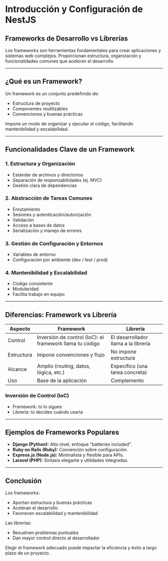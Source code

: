 # Introducción y Configuración de NestJS

## Frameworks de Desarrollo vs Librerías

Los frameworks son herramientas fundamentales para crear aplicaciones y sistemas web complejos. Proporcionan estructura, organización y funcionalidades comunes que aceleran el desarrollo.

---

## ¿Qué es un Framework?

Un framework es un conjunto predefinido de:

- Estructura de proyecto
- Componentes reutilizables
- Convenciones y buenas prácticas

Impone un modo de organizar y ejecutar el código, facilitando mantenibilidad y escalabilidad.

---

## Funcionalidades Clave de un Framework

### 1. Estructura y Organización

- Estándar de archivos y directorios
- Separación de responsabilidades (ej. MVC)
- Gestión clara de dependencias

### 2. Abstracción de Tareas Comunes

- Enrutamiento
- Sesiones y autenticación/autorización
- Validación
- Acceso a bases de datos
- Serialización y manejo de errores

### 3. Gestión de Configuración y Entornos

- Variables de entorno
- Configuración por ambiente (dev / test / prod)

### 4. Mantenibilidad y Escalabilidad

- Código consistente
- Modularidad
- Facilita trabajo en equipo

---

## Diferencias: Framework vs Librería

| Aspecto    | Framework                                                | Librería                             |
| ---------- | -------------------------------------------------------- | ------------------------------------ |
| Control    | Inversión de control (IoC): el framework llama tu código | El desarrollador llama a la librería |
| Estructura | Impone convenciones y flujo                              | No impone estructura                 |
| Alcance    | Amplio (routing, datos, lógica, etc.)                    | Específico (una tarea concreta)      |
| Uso        | Base de la aplicación                                    | Complemento                          |

### Inversión de Control (IoC)

- Framework: tú lo sigues
- Librería: tú decides cuándo usarla

---

## Ejemplos de Frameworks Populares

- **Django (Python):** Alto nivel, enfoque "batteries included".
- **Ruby on Rails (Ruby):** Convención sobre configuración.
- **Express.js (Node.js):** Minimalista y flexible para APIs.
- **Laravel (PHP):** Sintaxis elegante y utilidades integradas.

---

## Conclusión

Los frameworks:

- Aportan estructura y buenas prácticas
- Aceleran el desarrollo
- Favorecen escalabilidad y mantenibilidad

Las librerías:

- Resuelven problemas puntuales
- Dan mayor control directo al desarrollador

Elegir el framework adecuado puede impactar la eficiencia y éxito a largo plazo de un proyecto.
